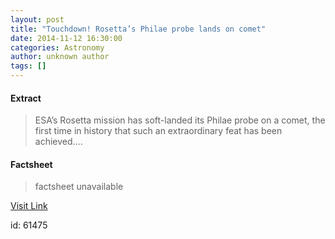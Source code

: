 ```yaml
---
layout: post
title: "Touchdown! Rosetta’s Philae probe lands on comet"
date: 2014-11-12 16:30:00
categories: Astronomy
author: unknown author
tags: []
---
```



#### Extract
>ESA’s Rosetta mission has soft-landed its Philae probe on a comet, the first time in history that such an extraordinary feat has been achieved....

#### Factsheet
>factsheet unavailable

[Visit Link](http://www.esa.int/Our_Activities/Space_Science/Rosetta/Touchdown!_Rosetta_s_Philae_probe_lands_on_comet)

id:   61475
